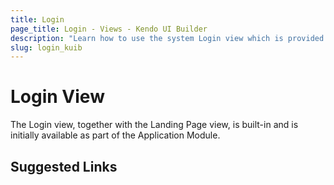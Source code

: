 ```yaml
---
title: Login
page_title: Login - Views - Kendo UI Builder
description: "Learn how to use the system Login view which is provided by the Kendo UI Builder tool for creating and managing Angular and AngularJS-based web applications."
slug: login_kuib
---
```


# Login View

The Login view, together with the Landing Page view, is built-in and is initially available as part of the Application Module.

## Suggested Links

